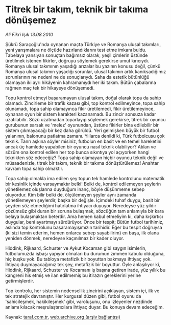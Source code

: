 # Titrek bir takım, teknik bir takıma dönüşemez

*Ali Fikri Işık 13.08.2010*

<div class="yazi"><p>Şükrü Saraçoğlu'nda oynanan maçta Türkiye ve Romanya ulusal takımları, yeni yarışmalara ne ölçüde hazırlandıklarını test etme imkanı buldu. Tabelaya yansıyan sonuçtan bağımsız olarak, yeşil çimlerin üstünde üretilmek istenen fikirler, doğruyu söylemek gerekirse umut kırıcıydı. Romanya ulusal takımının yaşadığı arızalar bu yazının konusu değil, çünkü Romanya ulusal takımın yaşadığı sorunlar, ulusal takımın artık kanıksadığımız sorunlarının ne nedeni ne de sonuçlarıydı. Saha da estetik bütünlüğü olamayan iki ayrı hikâyenin kahramanıydı her iki takım. Bütün çabalarına rağmen maç tek bir hikayeye dönüşemedi.</p>
<p>Topu kontrol etmeyi başaramayan ulusal takım, doğal olarak topa da sahip olamadı. Zincirleme bir trafik kazası gibi, top kontrol edilmeyince, topa sahip olunamadı, topa sahip olamayınca fikir üretilemedi, fikir üretilemeyince, oynanan oyun bir sistem karakteri kazanamadı. Bu zincir sonsuza kadar uzatılabilir. Sözü uzatmadan toparlayıp söylemek gerekirse, titrek bir oyuncu gurubunun sarsak ve 'melez' oyunundan, üstüne fikirler bina edilebilir bir sistem çıkmayacağı bir kez daha görüldü. Yeri gelmişken büyük bir futbol yalanının, balonunu patlatma zamanı. Yıllarca denildi ki, Türk futbolcusu çok teknik. Tanrı aşkına söyler misiniz, futbolun en basit ve en temel hareketini ancak üç hamlede yapabilen bir oyuncu nasıl teknik olabiliyor? Atılan ve sözüm ona kontrol edilen her top bunca sıkıntıya yol açıyorken hangi teknikten söz edeceğiz? Topa sahip olamayan hiçbir oyuncu teknik değil ve müsaadenizle, titrek bir takım, teknik bir takıma dönüştürülemez! Anahtar kavram topa sahip olmaktır.</p>
<p>Topa sahip olmakla ima edilen şey topun tek hamlede kontrolunu matematik bir kesinlik içinde varsaymaktır belki! Belki de, kontrol edilemeyen şeylerin yönetilemez oluşlarına duyduğum inanç, böyle düşünmeme sebep oluyordur. Kim bilir belki de, ölçülemeyen şeyler aynı zamanda yönetilemeyen şeylerdir, başka bir değişle. İçimdeki tuhaf duygu, basit bir şeyden söz etmediğimi hatırlatma ihtiyacı duyuyor. Neredeyse yüz yıldır çözümsüz gibi duran bir soruna bulaşmak, sözcüğün tam anlamıyla bir kara belaya bulaşmaktan beterdir. Ama hemen kabul etmeliyim ki, daha kışkırtıcı duygular, beni ayartmayı sürdürüyor. Önce bir tespit; Bütün futbol tarihimiz, aslında top kontrolunu başaramayışımızın tarihidir. Eğer bu tespit doğruysa (ki sizi temin ederim, hemen onlarca sebep sayabilirim) en başa, ilk olana yeniden dönmek, neredeyse kaçınılmaz bir kader oluyor.</p>
<p>Hiddink, Rijkaard, Schuster ve Aykut Kocaman gibi saygın isimlerin, futbolumuzda işbaşı yapıyor olmaları bu durumun zımmen kabulu olduğuna, hiç kuşku yok. Bu tabloya metafizik bir boyuttan bakmaya ihtiyaç yok. İhtiyaç duymayacağımız tek şey, metafizik bir boyuttur. Öyle anlaşılıyor ki, Hiddink, Rijkaard, Schuster ve Kocamanı iş başına getiren irade, yüz yıllık bu kangreni his etmiş ve ilan edilmemiş bu itirazın gereklerini yerine getirmişlerdir.</p>
<p>Top kontrolu, her sistemin nedensellik zincirini açıklayan, sistem içi, ilk ve tek stratejik davranıştır. Her kurgusal düzen gibi, futbol oyunu da 'sahicileşmek, hakikileşmek' gibi, varoluşunu, onu izleyenler nezdinde anlamı kılacak meşrulaştırıcılara ihtiyaç duyar. Bu konuya devam edeceğim.</p></div>

Kaynak: [taraf.com.tr](http://www.taraf.com.tr:80/ali-fikri-isik/makale-titrek-bir-takim-teknik-bir-takima-donusemez.htm), [web.archive.org (arşiv bağlantısı)](http://web.archive.org/web/20100826011731/http://www.taraf.com.tr:80/ali-fikri-isik/makale-titrek-bir-takim-teknik-bir-takima-donusemez.htm)
